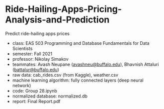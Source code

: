 # Ride-Hailing-Apps-Pricing-Analysis-and-Prediction
Predict ride-hailing apps prices
- class: EAS 503 Programming and Database Fundamentals for Data Scientists
- semester: Fall 2021
- professor: Nikolay Simakov
- teammates: Avash Neupane (avashneu@buffalo.edu), Bhavnish Attaluri (battalur@buffalo.edu)
- raw data: cab_rides.csv (from Kaggle), weather.csv
- machine learning algorithm: fully connected layers (deep neural network)
- code: Group 28.ipynb
- normalized database: normalized.db
- report: Final Report.pdf
